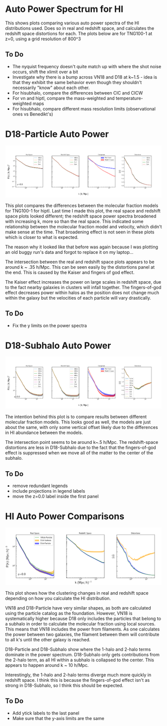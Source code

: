 # Auto Power Spectrum for HI

This shows plots comparing various auto power spectra of the HI distributions used. Does so in real and redshift space, and calculates the redshift space distortions for each. The plots below are for TNG100-1 at z=0, using a grid resolution of 800^3

## To Do
* The nyquist frequency doesn't quite match up with where the shot noise occurs, shift the xlimit over a bit
* Investigate why there is a bump across VN18 and D18 at k~1.5 - idea is that they exhibit the same behavior even though they shouldn't necessarily "know" about each other.
* For hisubhalo, compare the differences between CIC and CICW
* For vn and hiptl, compare the mass-weighted and temperature-weighted maps
* For hisubhalo, compare different mass resolution limits (observational ones vs Benedikt's)

# D18-Particle Auto Power

<img src='hiptl_auto_redshiftR_spaceC_models_tng100B_099S_0A_800R.png'>

This plot compares the differences between the molecular fraction models for TNG100-1 for hiptl. Last time I made this plot, the real space and redshift space plots looked different; the redshift space power spectra broadened with increasing k, more so than the real space. This indicated some relationship between the molecular fraction model and velocity, which didn't make sense at the time. That broadening effect is not seen in these plots which is closer to what is expected. 

The reason why it looked like that before was again because I was plotting an old buggy run's data and forgot to replace it on my laptop...

The intersection between the real and redshift space plots appears to be around k ~ .35 h/Mpc. This can be seen easily by the distortions panel at the end. This is caused by the Kaiser and fingers of god effect.

The Kaiser effect increases the power on large scales in redshift space, due to the fact nearby galaxies in clusters will infall together. The fingers-of-god effect decreases power within halos as the position does not change much within the galaxy but the velocities of each particle will vary drastically.

## To Do
* Fix the y limits on the power spectra

# D18-Subhalo Auto Power

<img src='hisubhalo_auto_redshiftR_spaceC_models_tng100B_099S_0A_800R.png'>

The intention behind this plot is to compare results between different molecular fraction models. This looks good as well, the models are just about the same, with only some vertical offset likely due to the differences in HI abundance between the models.

The intersection point seems to be around k~.5 h/Mpc. The redshift-space distortions are less in D18-Subhalo due to the fact that the fingers-of-god effect is suppressed when we move all of the matter to the center of the subhalo.

## To Do
* remove redundant legends
* include projections in legend labels
* move the z=0.0 label inside the first panel

# HI Auto Power Comparisons

<img src='HI_auto_redshiftR_vs_spaceC_field_tng100B_099S_0A_800R.png'>

This plot shows how the clustering changes in real and redshift space depending on how you calculate the HI distribution. 

VN18 and D18-Particle have very similar shapes, as both are calculated using the particle catalog as the foundation. However, VN18 is systematically higher because D18 only includes the particles that belong to a subhalo in order to calculate the molecular fraction using local sources. This means that VN18 includes the power from filaments. As one calculates the power between two galaxies, the filament between them will contribute to all k's until the other galaxy is reached.

D18-Particle and D18-Subhalo show where the 1-halo and 2-halo terms dominate in the power spectrum. D18-Subhalo only gets contributions from the 2-halo term, as all HI within a subhalo is collapsed to the center. This appears to happen around k ~ 10 h/Mpc.

Interestingly, the 1-halo and 2-halo terms diverge much more quickly in redshift space. I think this is because the fingers-of-god effect isn't as strong in D18-Subhalo, so I think this should be expected.

## To Do
* Add ytick labels to the last panel
* Make sure that the y-axis limits are the same